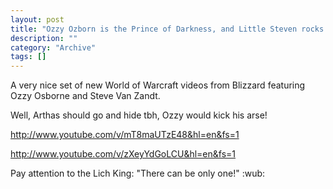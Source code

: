 ```yaml
--- 
layout: post 
title: "Ozzy Ozborn is the Prince of Darkness, and Little Steven rocks!"
description: ""
category: "Archive"
tags: []
---  
```

A very nice set of new World of Warcraft videos from Blizzard featuring Ozzy Osborne and Steve Van Zandt. 

Well, Arthas should go and hide tbh, Ozzy would kick his arse!

http://www.youtube.com/v/mT8maUTzE48&hl=en&fs=1

http://www.youtube.com/v/zXeyYdGoLCU&hl=en&fs=1

Pay attention to the Lich King: "There can be only one!" :wub:
